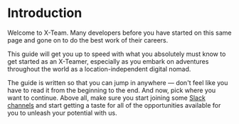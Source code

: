 # Introduction

Welcome to X-Team. Many developers before you have started on this same page and gone on to do the best work of their careers.

This guide will get you up to speed with what you absolutely must know to get started as an X-Teamer, especially as you embark on adventures throughout the world as a location-independent digital nomad.

The guide is written so that you can jump in anywhere — don't feel like you have to read it from the beginning to the end. And now, pick where you want to continue. Above all, make sure you start joining some [Slack channels](http://x-team.com/missions/slack) and start getting a taste for all of the opportunities available for you to unleash your potential with us.

